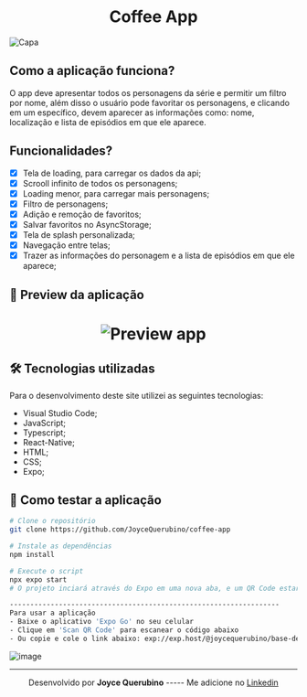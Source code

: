 <h1 align="center">Coffee App</h1>

![Capa](https://user-images.githubusercontent.com/66806696/134559799-5c8ce36b-031d-48a1-bfb8-9616dfe9e317.png)

## Como a aplicação funciona?

O app deve apresentar todos os personagens da série e permitir um filtro por nome, além disso o usuário pode favoritar os personagens, e clicando em um específico, devem aparecer as informações como: nome, localização e lista de episódios em que ele aparece.

## Funcionalidades?

- [x] Tela de loading, para carregar os dados da api;
- [x] Scrooll infinito de todos os personagens;
- [x] Loading menor, para carregar mais personagens;
- [x] Filtro de personagens;
- [x] Adição e remoção de favoritos;
- [x] Salvar favoritos no AsyncStorage;
- [x] Tela de splash personalizada;
- [x] Navegação entre telas;
- [x] Trazer as informações do personagem e a lista de episódios em que ele aparece;

## 📱 Preview da aplicação

<h1 align="center">
   <img src="/github/video-apt.gif" alt="Preview app"/>
</h1>

## 🛠 Tecnologias utilizadas

Para o desenvolvimento deste site utilizei as seguintes tecnologias:

- Visual Studio Code;
- JavaScript;
- Typescript;
- React-Native;
- HTML;
- CSS;
- Expo;

## 🚀 Como testar a aplicação

```bash
# Clone o repositório
git clone https://github.com/JoyceQuerubino/coffee-app

# Instale as dependências
npm install

# Execute o script
npx expo start
# O projeto inciará através do Expo em uma nova aba, e um QR Code estará disponível.

------------------------------------------------------------------
Para usar a aplicação
- Baixe o aplicativo 'Expo Go' no seu celular
- Clique em 'Scan QR Code' para escanear o código abaixo
- Ou copie e cole o link abaixo: exp://exp.host/@joycequerubino/base-desafio-superlogica
```

![image](https://user-images.githubusercontent.com/66806696/134555976-8dcdaa2f-aec7-4551-986d-d6264fe03345.png)

---

<p align= center>
Desenvolvido por <strong>Joyce Querubino</strong>   -----   Me adicione no <a href="https://www.linkedin.com/in/joyce-querubino/"target="_blank">Linkedin</a>
</p>
